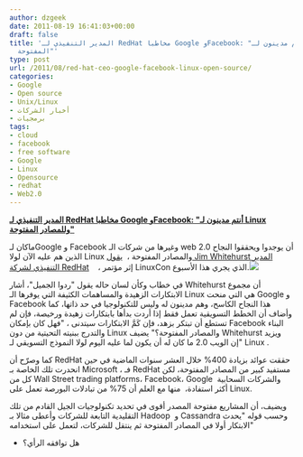 ```yaml
---
author: dzgeek
date: 2011-08-19 16:41:03+00:00
draft: false
title: 'المدير التنفيذي لـ RedHat مخاطبا Google وFacebook: "أنتم مدينون لـ Linux وللمصادر
  المفتوحة"'
type: post
url: /2011/08/red-hat-ceo-google-facebook-linux-open-source/
categories:
- Google
- Open source
- Unix/Linux
- أخبار الشركات
- برمجيات
tags:
- cloud
- facebook
- free software
- Google
- Linux
- Opensource
- redhat
- Web2.0
---
```


**[المدير التنفيذي لـ RedHat مخاطبا Google وFacebook: "أنتم مدينون لـ Linux وللمصادر المفتوحة"](http://www.it-scoop.com/2011/08/red-hat-ceo-google-facebook-linux-open-source)**


ماكان لـGoogle و Facebook وغيرها من شركات الـ web 2.0 أن يوجدوا ويحققوا النجاح الذين هم عليه الآن لولا Linux والمصادر المفتوحة ،  [يقول Jim Whitehurst المدير التنفيذي لشركة RedHat](http://www.zdnet.com/blog/open-source/red-hat-ceo-google-facebook-owe-it-all-to-linux-open-source/9414)    ، إثر مؤتمر LinuxCon الذي يجري هذا الأسبوع.[![](http://www.it-scoop.com/wp-content/uploads/2011/08/redhat-logo1-300x96.jpg)
](http://www.it-scoop.com/2011/08/red-hat-ceo-google-facebook-linux-open-source)

في خطاب وكأن لسان حاله يقول "ردوا الجميل"، أشار Whitehurst أن مجموع الابتكارات الزهيدة والمساهمات الكثيفة التي يوفرها الـ Linux هي التي منحت Google و Facebook هذا النجاح الكاسح، وهم مدينون له وليس للتكنولوجيا في حد ذاتها، كما وأضاف أن الخطط التسويقية تعمل فقط إذا أردت بدأها بابتكارات زهيدة ورخيصة، فإن لم تستطع أن تبتكر بزهد، فإن كَمَّ الابتكارات سيتدنى ، "فهل كان بإمكان Facebook البناء والتدرج ببنيته التحيتية من دون Linux والمصادر المفتوحة؟" يضيف Whitehurst ويزيد "إن الويب 2.0 ما كان له أن يكون لما عليه اليوم لولا النموذج التسويقي لـ Linux .

كما وصرّح أن RedHat حققت عوائد بزيادة 400% خلال العشر سنوات الماضية في حين انحدرت تلك الخاصة بـ Microsoft ، فـ RedHat مستفيد كبير من المصادر المفتوحة، لكن كل من Wall Street trading platforms، Facebook، Google  والشركات السحابية أكثر استفادة،  منها مع العلم أن 75% من تبادلات البورصة تعمل على Linux.

ويضيف، أن المشاريع مفتوحة المصدر أقوى في تحديد تكنولوجيات الجيل القادم من تلك التقليدية التابعة للشركات وأعطى مثالا بـ Hadoop  و Cassandra وحسب قوله "يحدث الابتكار أولا في المصادر المفتوحة ثم ينتقل للشركات، لتعمل على استخدامه"

- هل توافقه الرأي؟
